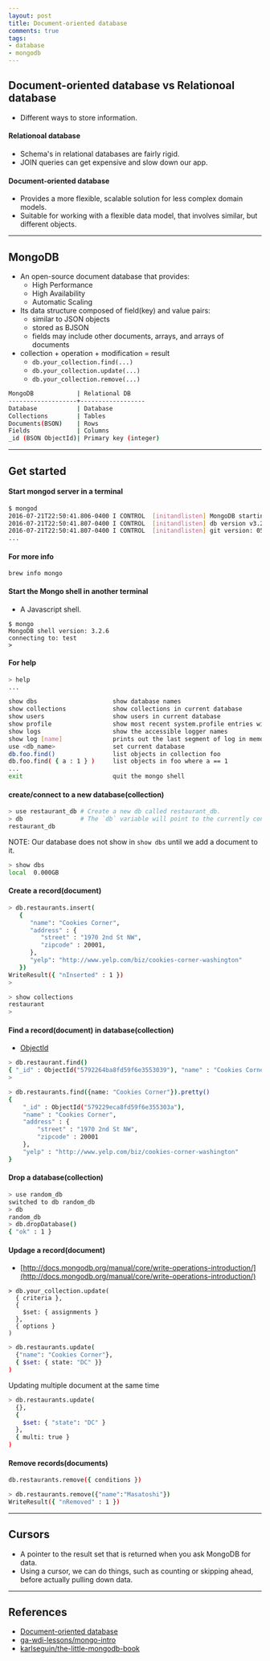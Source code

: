 ```yaml
---
layout: post
title: Document-oriented database
comments: true
tags:
- database
- mongodb
---
```




## Document-oriented database vs Relationoal database
- Different ways to store information.

#### Relationoal database
- Schema's in relational databases are fairly rigid.
- JOIN queries can get expensive and slow down our app.

#### Document-oriented database
- Provides a more flexible, scalable solution for less complex domain models.
- Suitable for working with a flexible data model, that involves similar, but different objects.

---

## MongoDB

- An open-source document database that provides:
  + High Performance
  + High Availability
  + Automatic Scaling
- Its data structure composed of field(key) and value pairs:
  + similar to JSON objects
  + stored as BJSON
  + fields may include other documents, arrays, and arrays of documents
- collection + operation + modification = result
  + `db.your_collection.find(...)`
  + `db.your_collection.update(...)`
  + `db.your_collection.remove(...)`

```bash
MongoDB            | Relational DB
-------------------+------------------
Database           | Database
Collections        | Tables
Documents(BSON)    | Rows
Fields             | Columns
_id (BSON ObjectId)| Primary key (integer)
```

---

## Get started

#### Start mongod server in a terminal

```bash
$ mongod
2016-07-21T22:50:41.806-0400 I CONTROL  [initandlisten] MongoDB starting : pid=44910 port=27017 dbpath=/data/db 64-bit host=Masas-Mac.local
2016-07-21T22:50:41.807-0400 I CONTROL  [initandlisten] db version v3.2.6
2016-07-21T22:50:41.807-0400 I CONTROL  [initandlisten] git version: 05552b562c7a0b3143a729aaa0838e558dc49b25
...
```

#### For more info

```
brew info mongo
```

#### Start the Mongo shell in another terminal

- A Javascript shell.

```
$ mongo
MongoDB shell version: 3.2.6
connecting to: test
>
```

#### For help

```bash
> help
...

show dbs                     show database names
show collections             show collections in current database
show users                   show users in current database
show profile                 show most recent system.profile entries with time >= 1ms
show logs                    show the accessible logger names
show log [name]              prints out the last segment of log in memory, 'global' is default
use <db_name>                set current database
db.foo.find()                list objects in collection foo
db.foo.find( { a : 1 } )     list objects in foo where a == 1
...
exit                         quit the mongo shell
```

#### create/connect to a new database(collection)

```bash
> use restaurant_db # Create a new db called restaurant_db.
> db                # The `db` variable will point to the currently connected database.
restaurant_db
```

NOTE: Our database does not show in `show dbs` until we add a document to it.

```bash
> show dbs
local  0.000GB
```

#### Create a record(document)

```bash
> db.restaurants.insert(
   {
      "name": "Cookies Corner",
      "address" : {
         "street" : "1970 2nd St NW",
         "zipcode" : 20001,
      },
      "yelp": "http://www.yelp.com/biz/cookies-corner-washington"
   })
WriteResult({ "nInserted" : 1 })
>
```

```bash
> show collections
restaurant
>
```

#### Find a record(document) in database(collection)

- [ObjectId](https://docs.mongodb.com/manual/reference/method/ObjectId/)

```bash
> db.restaurant.find()
{ "_id" : ObjectId("5792264ba8fd59f6e3553039"), "name" : "Cookies Corner", "address" : { "street" : "1970 2nd st NW", "zipcode" : 20001 }, "yelp" : "http://www.yelp.com/biz/cookies-corner-washington" }
>
```

```bash
> db.restaurants.find({name: "Cookies Corner"}).pretty()
{
	"_id" : ObjectId("579229eca8fd59f6e355303a"),
	"name" : "Cookies Corner",
	"address" : {
		"street" : "1970 2nd St NW",
		"zipcode" : 20001
	},
	"yelp" : "http://www.yelp.com/biz/cookies-corner-washington"
}
```

#### Drop a database(collection)

```bash
> use random_db
switched to db random_db
> db
random_db
> db.dropDatabase()
{ "ok" : 1 }
```

#### Updage a record(document)

- [http://docs.mongodb.org/manual/core/write-operations-introduction/](http://docs.mongodb.org/manual/core/write-operations-introduction/)

```
> db.your_collection.update(
  { criteria },
  {
    $set: { assignments }
  },
  { options }
)
```

```bash
> db.restaurants.update(
  {"name": "Cookies Corner"},
  { $set: { state: "DC" }}
)
```

Updating multiple document at the same time

```bash
> db.restaurants.update(
  {},
  {
    $set: { "state": "DC" }
  },
  { multi: true }
)
```

#### Remove records(documents)

```bash
db.restaurants.remove({ conditions })
```

```bash
> db.restaurants.remove({"name":"Masatoshi"})
WriteResult({ "nRemoved" : 1 })
```

---

## Cursors
- A pointer to the result set that is returned when you ask MongoDB for data.
- Using a cursor, we can do things, such as counting or skipping ahead, before actually pulling down data.

---

## References

- [Document-oriented database](https://en.wikipedia.org/wiki/Document-oriented_database)
- [ga-wdi-lessons/mongo-intro](https://github.com/ga-wdi-lessons/mongo-intro)
- [karlseguin/the-little-mongodb-book](https://github.com/karlseguin/the-little-mongodb-book)
